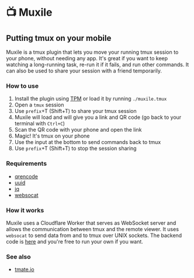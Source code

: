 # 📺 Muxile

## Putting tmux on your mobile

Muxile is a tmux plugin that lets you move your running tmux session to your phone, without needing any app. It's great if you want to keep watching a long-running task, re-run it if it fails, and run other commands. It can also be used to share your session with a friend temporarily.

### How to use

1. Install the plugin using [TPM](https://github.com/tmux-plugins/tpm) or load it by running `./muxile.tmux`
1. Open a `tmux` session
1. Use `prefix`+T (Shift+T) to share your tmux session
1. Muxile will load and will give you a link and QR code (go back to your terminal with `Ctrl+C`)
1. Scan the QR code with your phone and open the link
1. Magic! It's tmux on your phone
1. Use the input at the bottom to send commands back to tmux
1. Use `prefix`+T (Shift+T) to stop the session sharing

### Requirements

-   [qrencode](https://fukuchi.org/works/qrencode/)
-   [uuid](http://www.ossp.org/pkg/lib/uuid/)
-   [jq](https://github.com/stedolan/jq)
-   [websocat](https://github.com/vi/websocat/)

### How it works

Muxile uses a Cloudflare Worker that serves as WebSocket server and allows the communication between tmux and the remote viewer. It uses `websocat` to send data from and to tmux over UNIX sockets. The backend code is [here](https://github.com/bjesus/muxile-worker) and you're free to run your own if you want.

### See also

-   [tmate.io](tmate.io)
